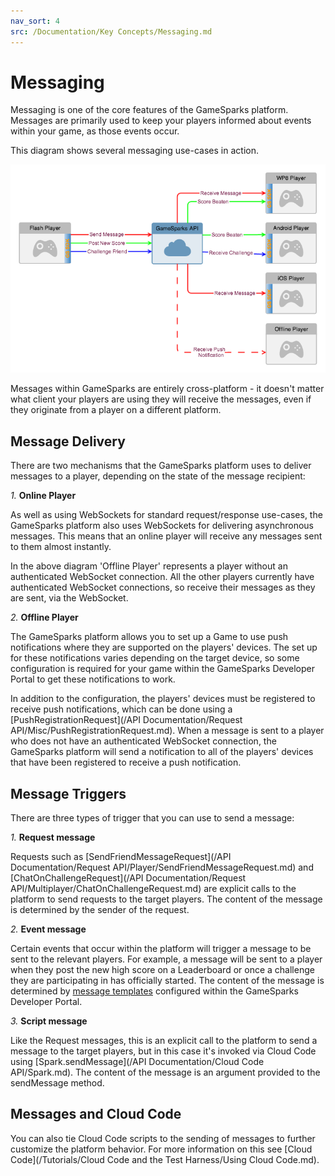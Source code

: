 ```yaml
---
nav_sort: 4
src: /Documentation/Key Concepts/Messaging.md
---
```


# Messaging

Messaging is one of the core features of the GameSparks platform. Messages are primarily used to keep your players informed about events within your game, as those events occur.

This diagram shows several messaging use-cases in action.

![](img/Messaging/1.png)

Messages within GameSparks are entirely cross-platform - it doesn't matter what client your players are using they will receive the messages, even if they originate from a player on a different platform.

## Message Delivery

There are two mechanisms that the GameSparks platform uses to deliver messages to a player, depending on the state of the message recipient:

*1.* **Online Player**

As well as using WebSockets for standard request/response use-cases, the GameSparks platform also uses WebSockets for delivering asynchronous messages. This means that an online player will receive any messages sent to them almost instantly.

In the above diagram 'Offline Player' represents a player without an authenticated WebSocket connection. All the other players currently have authenticated WebSocket connections, so receive their messages as they are sent, via the WebSocket.

*2.* **Offline Player**

The GameSparks platform allows you to set up a Game to use push notifications where they are supported on the players' devices. The set up for these notifications varies depending on the target device, so some configuration is required for your game within the GameSparks Developer Portal to get these notifications to work.

In addition to the configuration, the players' devices must be registered to receive push notifications, which can be done using a [PushRegistrationRequest](/API Documentation/Request API/Misc/PushRegistrationRequest.md). When a message is sent to a player who does not have an authenticated WebSocket connection, the GameSparks platform will send a notification to all of the players' devices that have been registered to receive a push notification.

## Message Triggers

There are three types of trigger that you can use to send a message:

*1.* **Request message**

Requests such as [SendFriendMessageRequest](/API Documentation/Request API/Player/SendFriendMessageRequest.md) and [ChatOnChallengeRequest](/API Documentation/Request API/Multiplayer/ChatOnChallengeRequest.md) are explicit calls to the platform to send requests to the target players. The content of the message is determined by the sender of the request.

*2.* **Event message**

Certain events that occur within the platform will trigger a message to be sent to the relevant players. For example, a message will be sent to a player when they post the new high score on a Leaderboard or once a challenge they are participating in has officially started. The content of the message is determined by [message templates](/Documentation/Configurator/Messages.md) configured within the GameSparks Developer Portal.

*3.* **Script message**

Like the Request messages, this is an explicit call to the platform to send a message to the target players, but in this case it's invoked via Cloud Code using [Spark.sendMessage](/API Documentation/Cloud Code API/Spark.md). The content of the message is an argument provided to the sendMessage method.

## Messages and Cloud Code

You can also tie Cloud Code scripts to the sending of messages to further customize the platform behavior. For more information on this see [Cloud Code](/Tutorials/Cloud Code and the Test Harness/Using Cloud Code.md).
